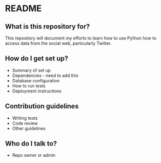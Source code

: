# README #

## What is this repository for? ##

This repository will document my efforts to learn how to use Python how to access data from the social web, particularly Twitter.

## How do I get set up? ##

* Summary of set up
* Dependencies - need to add this
* Database configuration
* How to run tests
* Deployment instructions

## Contribution guidelines ##

* Writing tests
* Code review
* Other guidelines

## Who do I talk to? ##

* Repo owner or admin